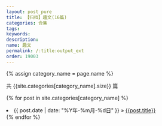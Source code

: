 ```yaml
---
layout: post_pure
title: 【归档】趣文(16篇)
categories: 合集
tags:
keywords:
description:
name: 趣文
permalink: /:title:output_ext
order: 19003
---
```



{% assign category_name = page.name %}

共 {{site.categories[category_name].size}} 篇

{% for post in site.categories[category_name] %}
  <li>
    <span>{{ post.date | date: "%Y年-%m月-%d日" }}</span> &raquo;
    <a href="{{ post.url }}">{{post.title}}</a>
  </li>
{% endfor %}


